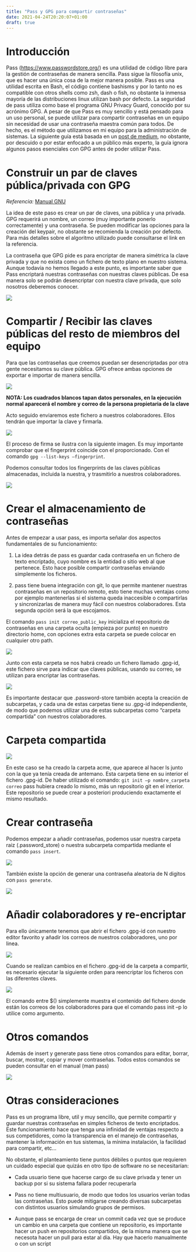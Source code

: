 ```yaml
---
title: "Pass y GPG para compartir contraseñas"
date: 2021-04-24T20:20:07+01:00
draft: true
---
```


# Introducción

Pass (https://www.passwordstore.org/) es una utilidad de código libre para la gestión de contraseñas de manera sencilla. Pass sigue la filosofía unix, que es hacer una única cosa de la mejor manera posible. Pass es una utilidad escrita en Bash, el código contiene bashisms y por lo tanto no es compatible con otros shells como zsh, dash o fish, no obstante la inmensa mayoría de las distribuciones linux utilizan bash por defecto. La seguridad de pass utiliza como base el programa GNU Privacy Guard, conocido por su acrónimo GPG. A pesar de que Pass es muy sencillo y está pensado para un uso personal, se puede utilizar para compartir contraseñas en un equipo sin necesidad de usar una contraseña maestra común para todos. De hecho, es el método que utilizamos en mi equipo para la administración de sistemas. La siguiente guía está basada en un [post de medium](https://medium.com/@davidpiegza/using-pass-in-a-team-1aa7adf36592), no obstante, por descuido o por estar enfocado a un público más experto, la guía ignora algunos pasos esenciales con GPG antes de poder utilizar Pass.

# Construir un par de claves pública/privada con GPG

*Referencia:* [Manual GNU](https://www.gnupg.org/gph/en/manual/c14.html)

 La idea de este paso es crear un par de claves, una pública y una privada. GPG requerirá un nombre, un correo (muy importante ponerlo correctamente) y una contraseña. Se pueden modificar las opciones para la creación del keypair, no obstante se recomienda la creación por defecto. Para más detalles sobre el algoritmo utilizado puede consultarse el link en la referencia.

La contraseña que GPG pide es para encriptar de manera simétrica la clave privada y que no exista como un fichero de texto plano en nuestro sistema. Aunque todavía no hemos llegado a este punto, es importante saber que Pass encriptará nuestras contraseñas con nuestras claves públicas. De esa manera solo se podrán desencriptar con nuestra clave privada, que solo nosotros deberemos conocer. 

![](/img/posts/gpg/gpg1.webp)

# Compartir / Recibir las claves públicas del resto de miembros del equipo

Para que las contraseñas que creemos puedan ser desencriptadas por otra gente necesitamos su clave pública. GPG ofrece ambas opciones de exportar e importar de manera sencilla. 

![](/img/posts/gpg/gpg2.webp)

__NOTA: Los cuadrados blancos tapan datos personales, en la ejecución normal aparecerá el nombre y correo de la persona propietaria de la clave__

Acto seguido enviaremos este fichero a nuestros colaboradores. Ellos tendrán que importar la clave y firmarla.

![](/img/posts/gpg/gpg3.webp)

 El proceso de firma se ilustra con la siguiente imagen. Es muy importante comprobar que el fingerprint coincide con el proporcionado. Con el comando `gpg --list-keys –fingerprint`.

Podemos consultar todos los fingerprints de las claves públicas almacenadas, incluida la nuestra, y trasmitirlo a nuestros colaboradores. 

![](/img/posts/gpg/gpg4.webp)

# Crear el almacenamiento de contraseñas

Antes de empezar a usar pass, es importa señalar dos aspectos fundamentales de su funcionamiento:

1. La idea detrás de pass es guardar cada contraseña en un fichero de texto encriptado, cuyo nombre es la entidad o sitio web al que pertenece. Esto hace posible compartir contraseñas enviando simplemente los ficheros.

2. pass tiene buena integración con git, lo que permite mantener nuestras contraseñas en un repositorio remoto, esto tiene muchas ventajas como por ejemplo mantenerlas si el sistema queda inaccesible o compartirlas y sincronizarlas de manera muy fácil con nuestros colaboradores. Esta segunda opción será la que escojamos.

El comando `pass init correo_public_key` inicializa el repositorio de contraseñas en una carpeta oculta (empieza por punto) en nuestro directorio home, con opciones extra esta carpeta se puede colocar en cualquier otro path.

![](/img/posts/gpg/gpg5.webp#smallfigure)

Junto con esta carpeta se nos habrá creado un fichero llamado .gpg-id, este fichero sirve para indicar que claves públicas, usando su correo, se utilizan para encriptar las contraseñas.

![](/img/posts/gpg/gpg6.webp#smallfigure)

Es importante destacar que .password-store también acepta la creación de subcarpetas, y cada una de estas carpetas tiene su .gpg-id independiente, de modo que podemos utilizar una de estas subcarpetas como “carpeta compartida” con nuestros colaboradores. 

# Carpeta compartida

![](/img/posts/gpg/gpg7.webp#smallfigure)

En este caso se ha creado la carpeta acme, que aparece al hacer ls junto con la que ya tenía creada de antemano. Esta carpeta tiene en su interior el fichero .gpg-id. De haber utilizado el comando: `git init –p nombre_carpeta correo` pass hubiera creado lo mismo, más un repositorio git en el interior. Este repositorio se puede crear a posteriori produciendo exactamente el mismo resultado.

# Crear contraseña

Podemos empezar a añadir contraseñas, podemos usar nuestra carpeta raiz (.password_store) o nuestra subcarpeta compartida mediante el comando `pass insert`.

![](/img/posts/gpg/gpg8.webp#smallfigure)

También existe la opción de generar una contraseña aleatoria de N digitos con `pass generate`.

![](/img/posts/gpg/gpg9.webp)

# Añadir colaboradores y re-encriptar

Para ello únicamente tenemos que abrir el fichero .gpg-id con nuestro editor favorito y añadir los correos de nuestros colaboradores, uno por linea.

![](/img/posts/gpg/gpg10.webp)

Cuando se realizan cambios en el fichero .gpg-id de la carpeta a compartir, es necesario ejecutar la siguiente orden para reencriptar los ficheros con las diferentes claves.

![](/img/posts/gpg/gpg11.webp)

El comando entre $() simplemente muestra el contenido del fichero donde están los correos de los colaboradores para que el comando pass init –p lo utilice como argumento.

# Otros comandos

Además de insert y generate pass tiene otros comandos para editar, borrar, buscar, mostrar, copiar y mover contraseñas. Todos estos comandos se pueden consultar en el manual (man pass)

![](/img/posts/gpg/gpg12.webp)

# Otras consideraciones

 Pass es un programa libre, util y muy sencillo, que permite compartir y guardar nuestras contraseñas en simples ficheros de texto encriptados. Este funcionamiento hace que tenga una infinidad de ventajas respecto a sus competidores, como la transparencia en el manejo de contraseñas, mantener la información en tus sistemas, la mínima instalación, la facilidad para compartir, etc...

No obstante, el planteamiento tiene puntos débiles o puntos que requieren un cuidado especial que quizás en otro tipo de software no se necesitarían:

* Cada usuario tiene que hacerse cargo de su clave privada y tener un backup por si su sistema fallara poder recuperarla

* Pass no tiene multiusuario, de modo que todos los usuarios verían todas las contraseñas. Esto puede mitigarse creando diversas subcarpetas con distintos usuarios simulando grupos de permisos.

* Aunque pass se encarga de crear un commit cada vez que se produce un cambio en una carpeta que contiene un repositorio, es importante hacer un push en repositorios compartidos, de la misma manera que se necesota hacer un pull para estar al día. Hay que hacerlo manualmente o con un script
